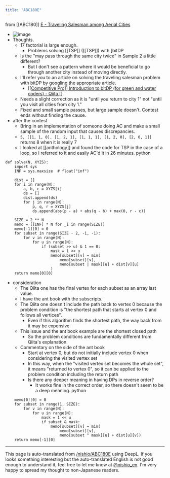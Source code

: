 ```yaml
---
title: "ABC180E"
---
```


from [[ABC180]]
[E - Traveling Salesman among Aerial Cities](https://atcoder.jp/contests/abc180/tasks/abc180_e)
- ![image](https://gyazo.com/f3e649bb12de0bbd15495e3c67a3523e/thumb/1000)
- Thoughts.
    - 17 factorial is large enough.
        - Problems solving [[TSP]] ([[TSP]]) with [bitDP
    - Is the "may pass through the same city twice" in Sample 2 a little different?
        - But I don't see a pattern where it would be beneficial to go through another city instead of moving directly.
    - I'll refer you to an article on solving the traveling salesman problem with bitDP by googling the appropriate article.
        - [[[Competitive Pro]] Introduction to bitDP (for green and water coders) - Qiita []](https://qiita.com/xryuseix/items/7ca1aec4b1a7e8bff997)
    - Needs a slight correction as it is "until you return to city 1" not "until you visit all cities from city 1."
    - Fixed and small sample passes, but large sample doesn't. Contest ends without finding the cause.
- after the contest
    - Bring in an implementation of someone doing AC and make a small sample of the random input that causes discrepancies.
    - `5, [[1, 1, 0], [1, 2, 1], [1, 1, 1], [1, 2, 0], [2, 0, 1]]` returns 8 when it is really 7
    - I looked at [[anthology]] and found the code for TSP in the case of a loop, so I referred to it and easily AC'd it in 26 minutes.
python

```
def solve(N, XYZS):
    import sys
    INF = sys.maxsize  # float("inf")

    dist = []
    for i in range(N):
        a, b, c = XYZS[i]
        ds = []
        dist.append(ds)
        for j in range(N):
            p, q, r = XYZS[j]
            ds.append(abs(p - a) + abs(q - b) + max(0, r - c))

    SIZE = 2 ** N
    memo = [[INF] * N for _i in range(SIZE)]
    memo[-1][0] = 0
    for subset in range(SIZE - 2, -1, -1):
        for v in range(N):
            for u in range(N):
                if (subset >> u) & 1 == 0:
                    mask = 1 << u
                    memo[subset][v] = min(
                        memo[subset][v],
                        memo[subset | mask][u] + dist[v][u]
                    )
    return memo[0][0]
```

- consideration
    - The Qiita one has the final vertex for each subset as an array last value.
    - I have the ant book with the subscripts.
    - The Qiita one doesn't include the path back to vertex 0 because the problem condition is "the shortest path that starts at vertex 0 and follows all vertices".
        - Even if this algorithm finds the shortest path, the way back from it may be expensive
    - This issue and the ant book example are the shortest closed path
        - So the problem conditions are fundamentally different from Qiita's explanation.
    - Commentary on the side of the ant book
        - Start at vertex 0, but do not initially include vertex 0 when considering the visited vertex set
        - In this way, when the "visited vertex set becomes the whole set", it means "returned to vertex 0", so it can be applied to the problem condition including the return path
        - Is there any deeper meaning in having DPs in reverse order?
            - It works fine in the correct order, so there doesn't seem to be a deep meaning.
python

```
    memo[0][0] = 0
    for subset in range(1, SIZE):
        for v in range(N):
            for u in range(N):
                mask = 1 << u
                if subset & mask:
                    memo[subset][v] = min(
                        memo[subset][v],
                        memo[subset ^ mask][u] + dist[u][v])
    return memo[-1][0]
```



---
This page is auto-translated from [/nishio/ABC180E](https://scrapbox.io/nishio/ABC180E) using DeepL. If you looks something interesting but the auto-translated English is not good enough to understand it, feel free to let me know at [@nishio_en](https://twitter.com/nishio_en). I'm very happy to spread my thought to non-Japanese readers.